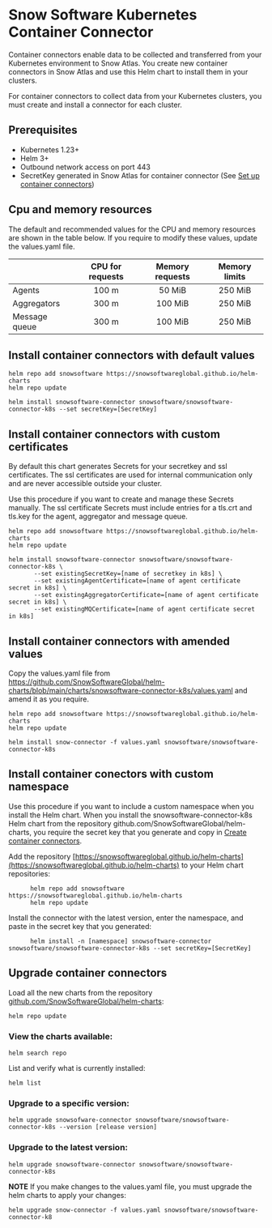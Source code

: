 # Snow Software Kubernetes Container Connector

Container connectors enable data to be collected and transferred from your Kubernetes environment to Snow Atlas. You create new container connectors in Snow Atlas and use this Helm chart to install them in your clusters.

For container connectors to collect data from your Kubernetes clusters, you must create and install a connector for each cluster.

## Prerequisites

- Kubernetes 1.23+
- Helm 3+
- Outbound network access on port 443
- SecretKey generated in Snow Atlas for container connector (See [Set up container connectors](https://docs.snowsoftware.com/snow-atlas/en/UUID-87f651b5-485d-016a-f80a-ece675a3d24b.html))

## Cpu and memory resources

The default and recommended values for the CPU and memory resources are shown in the table below. If you require to modify these values, update the values.yaml file.

|               |  CPU for requests | Memory requests | Memory limits |
|---------------|:-----------------:|:-------------------:|:-----------------:|
| Agents        |  100 m            | 50  MiB             | 250 MiB           |
| Aggregators   |  300 m            | 100 MiB             | 250 MiB           |
| Message queue |  300 m            | 100 MiB             | 250 MiB           |

## Install container connectors with default values

```
helm repo add snowsoftware https://snowsoftwareglobal.github.io/helm-charts
helm repo update

helm install snowsoftware-connector snowsoftware/snowsoftware-connector-k8s --set secretKey=[SecretKey]
```
## Install container connectors with custom certificates

By default this chart generates Secrets for your secretkey and ssl certificates. The ssl certificates are used for internal communication only and are never accessible outside your cluster. 

Use this procedure if you want to create and manage these Secrets manually.  The ssl certificate Secrets must include entries for a tls.crt and tls.key for the agent, aggregator and message queue.

```
helm repo add snowsoftware https://snowsoftwareglobal.github.io/helm-charts
helm repo update

helm install snowsoftware-connector snowsoftware/snowsoftware-connector-k8s \
       --set existingSecretKey=[name of secretkey in k8s] \
       --set existingAgentCertificate=[name of agent certificate secret in k8s] \
       --set existingAggregatorCertificate=[name of agent certificate secret in k8s] \
       --set existingMQCertificate=[name of agent certificate secret in k8s]
```

## Install container connectors with amended values

Copy the values.yaml file from https://github.com/SnowSoftwareGlobal/helm-charts/blob/main/charts/snowsoftware-connector-k8s/values.yaml and amend it as you require.

```
helm repo add snowsoftware https://snowsoftwareglobal.github.io/helm-charts
helm repo update

helm install snow-connector -f values.yaml snowsoftware/snowsoftware-connector-k8s
```

## Install container conectors with custom namespace

Use this procedure if you want to include a custom namespace when you install the Helm chart.
When you install the snowsoftware-connector-k8s Helm chart from the repository github.com/SnowSoftwareGlobal/helm-charts, you require the secret key that you generate and copy in [Create container connectors](https://docs.snowsoftware.com/snow-atlas/en/UUID-87f651b5-485d-016a-f80a-ece675a3d24b.html#UUID-87f651b5-485d-016a-f80a-ece675a3d24b_section-idm4653764694574432443814737848).

  Add the repository [https://snowsoftwareglobal.github.io/helm-charts](https://snowsoftwareglobal.github.io/helm-charts) to your Helm chart repositories:

```
      helm repo add snowsoftware https://snowsoftwareglobal.github.io/helm-charts
      helm repo update
```

Install the connector with the latest version, enter the namespace, and paste in the secret key that you generated:

```
      helm install -n [namespace] snowsoftware-connector snowsoftware/snowsoftware-connector-k8s --set secretKey=[SecretKey]
```

## Upgrade container connectors
Load all the new charts from the repository [github.com/SnowSoftwareGlobal/helm-charts](github.com/SnowSoftwareGlobal/helm-charts):

```
helm repo update
```

### View the charts available:

```
helm search repo
```

List and verify what is currently installed:

```
helm list
```

### Upgrade to a specific version:

```
helm upgrade snowsofware-connector snowsoftware/snowsoftware-connector-k8s --version [release version]
```

### Upgrade to the latest version:

```
helm upgrade snowsoftware-connector snowsoftware/snowsoftware-connector-k8s
```

**NOTE**
If you make changes to the values.yaml file, you must upgrade the helm charts to apply your changes:
```
helm upgrade snow-connector -f values.yaml snowsoftware/snowsoftware-connector-k8
```